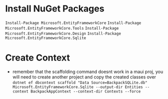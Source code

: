 # Install  NuGet Packages

```Install-Package Microsoft.EntityFrameworkCore```
```Install-Package Microsoft.EntityFrameworkCore.Tools```
```Install-Package Microsoft.EntityFrameworkCore.Design```
```Install-Package Microsoft.EntityFrameworkCore.Sqlite```


# Create Context
- remember that the scaffolding command doesnt work in a maui proj, you will need to create another project and copy the created classes over
```dotnet ef dbcontext scaffold "Data Source=BackpackSQLite.db" Microsoft.EntityFrameworkCore.Sqlite --output-dir Entities --context BackpackAppContext --context-dir Contexts --force```


